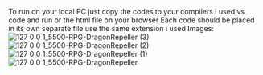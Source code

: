 To run on your local PC just copy the codes to your compilers i used vs code and run or the html file on your browser
Each code should be placed in its own separate file use the same extension i used
Images:
![127 0 0 1_5500-RPG-DragonRepeller (3)](https://github.com/user-attachments/assets/812a788a-6bf1-431b-b432-700de8b4d212)
![127 0 0 1_5500-RPG-DragonRepeller (2)](https://github.com/user-attachments/assets/605a9021-d6ac-494f-b484-2b5451b21f3c)
![127 0 0 1_5500-RPG-DragonRepeller (1)](https://github.com/user-attachments/assets/a54d6202-33bb-492b-b59e-c687517495ec)
![127 0 0 1_5500-RPG-DragonRepeller](https://github.com/user-attachments/assets/221ce9c3-e061-4397-a725-1f26542a3880)
